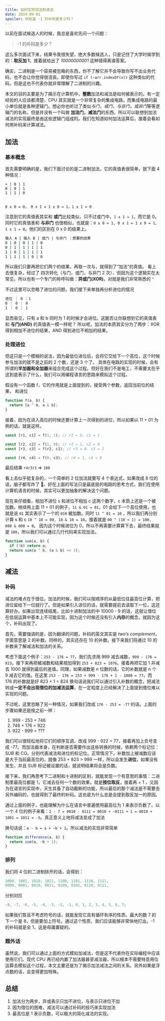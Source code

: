 ```yaml
---
title: 如何实现加法和减法
date: 2019-09-01
spoiler: 你知道 -1 的补码是多少吗？
---
```


以前在面试候选人的时候，我总是喜欢先问一个问题：

> -1 的补码是多少？

这么多次面试下来，结果令我很失望，绝大多数候选人，只是记住了大学时候学到的：**取反加 1**，接着就给出了 _10000000001_ 这种错得离谱答案。

确实，二进制是一个容易被忽略的东西，你不了解它并不会导致你写不出业务代码，也不会让你觉得很沮丧。即使你写过 `if (~arr.indexOf(x))` 这种类似的代码，但是这也不代表你就非常理解了二进制的兴趣。

本文的目的主要是为了揭示在计算机中，**整数**加法和减法是如何被表示的。有一定经验的人应该都清楚，CPU 其实就是一个非常复杂的集成电路，而集成电路的最小单位就是各种逻辑门。想必你也听过了类似*与门，或门，与非门，或非门*等等逻辑门的名称，但是并没有一个叫做 **加法门，减法门**的东西。所以可以联想到加法减法的实现最终是由这些逻辑门组成的。我们在知道如何加法运算后，接着会看如何用补码来计算减法。

## 加法

### 基本概念

首先需要明确的是，我们下面讨论的是二进制加法，它的真值表很简单，就下面 4 种情况：

```
+ | 0 | 1
0 | 0 | 1
1 | 1 | 0


```

`0 x 0 = 0， 0 x 1 = 1 x 0 = 1，1 x 1 = 0`

注意到它的真值表其实和 **或门**比较类似，只不过或门中，`1 x 1 = 1`，而它是 0。
同时它的真值表和 **与非门** 也很相似，也就是：`0 x 0 = 1, 0 x 1 = 1 x 0 = 1, 1 x 1 = 0`。他们的区别在 0 x 0 的结果上。

```bash
输入 A | 输入 B | 或门 | 与非门 ｜想要的结果
0 | 0 | 0 | 1 | 0
0 | 1 | 1 | 1 | 1
1 | 0 | 1 | 1 | 1
1 | 1 | 1 | 0 | 0
```

所以我们只要再把它们两个的结果，再取一次与，就得到了“加法”的真值。
看上去很复杂，经过了 四次转化（与门，或门，与非门 2 次），但因为这个逻辑实在太常见，所以也有一个专门的称呼叫做：**异或门(XOR)**。对就是我们非常熟悉的 `^`

不过这里可以忽略了进位的问题，我们接下来单独再分析进位的情况

```bash
进位 ｜ 0 ｜1
0 ｜ 0 ｜ 0
1 ｜ 0 ｜ 1
```

显而易见，只有 a 和 b 同时为 1 的时候才会进位。这能否让你联想到它的真值表和 **与门(AND)** 的真值表一模一样呢？
所以呢，加法的本质其实分为了两步：XOR 得到相加不进位的结果，AND 得到进位不相加的结果。

### 处理进位

但这只是一个模糊的说法，因为最低位进位后，会将它交给下一个高位，这个时候参与加法的就不是之前的 2 个数，还是 3 个了。
具体在电路的实现的时候，会有所谓的**半加器和全加器**来组合完成这个过程。但好在我们不是电工，不需要太在乎这到底表示了什么，我们可以用编程语言的思路来模拟这个过程。

假设有一个函数 f，它的作用就是上面提到的，接受两个参数，返回当前位的结果， 和进位

```js
function f(a, b) {
  return [a ^ b, a & b];
}
```

接着，因为在进入高位的时候还要计算上一次得到的进位，所以如果以 11 + 01 为例的话，就是这样。

```js
const [r1, c1] = f(1, 1); // r1 = 0, c1 = 1

const [r2, c2] = f(1, 0); // r2 = 1, c2 = 0
const [r3, c3] = f(r2, c1); // r3 = 0. c3 = 1

const [r4, c4] = f(0, c3); // r4 = 1, c4 = 0
```

最后结果 `r4r3r1` =\> `100`

看上去似乎挺复杂的，一个简单的 2 位加法就要写 4 个表达式，如果改成 8 位的话，脑子都写炸了 🤯。好在上面的写法只是最底层的电路的思考方式，我们在使用计算机语言的时候，其实可以更加抽象的解决这个问题。

现在来仔细看，相加不进位 s 和进位不相加 c 这两个数字，c 本质上还是一个被加数。继续用上面 11 + 01 的例子，`11 & 01 = 01`，01 会给下一个高位使用，也就是说 `01` 其实表示了一个的 `010` 被加数。同时 `11 ^ 01 = 10` ，所以我们再分别计算 s 和 c `10 ^ 10 = 00, 10 & 10 = 10`。接着就是 `00 ^ (10 < 1) = 100, 000 & 000 = 0`。
因为这个时候进位为 0，所以不再需要计算算下去，最终结果就是 `100`，所以我们可以通过几行代码来实现加法。

```js
function sum(a, b) {
  if (!b) return a;
  return sum(a ^ b, (a & b) << 1);
}
```

## 减法

### 补码

减法的难点在于借位。加法的时候，我们可以按顺序的从最低位往最高位计算，把进位留给下一位就行了。但是如果引入进位的话，就需要提前去读取下一位，这还算好办。如果出现连续结尾，比如十进制加法的中 10000 - 9 的话，这就让借位在低层运算中基本上不可能实现，因为这个时候还没有引入**内存**的概念。就因为这个，补码出现了。

首先，需要强调的是，因为翻译的问题，补码的英文其实是 _two’s complement_，字面意思是 2 的补数。同样的，其实还存在 10 的补数。接下来我们将通过 10 的补数来了解减法和加法的关系。

考虑下面这个例子：`253 - 176 = 77`，我们先求用 999 减去减数，`999 - 176 = 823`。接下来再把被减数和结果相加得到 `253 + 823 = 1076`。接着再把它加 1 并减去 1000 就得到最后的差值。同理，如果减数是 n 位数的话，它的补数就是 n 个 9 减去它的值。在这里 `253 - 176 = 253 + 999 - 176 + 1 - 1000 = 77`。而 176 的补数就是好 823 + 1 = 824
换句话说我们可以通过引入补数的概念，把减法转成**一定不会出现借位的加减法运算**，在一定程度上已经解决了上面提到借位难以实现的问题。

不过呢，这里忽略了另一种情况，如果我们改成 `176 - 253 = -77` 的话。上面的步骤如果还是按之前一样：

1. 999 - 253 = 746
2. 746 + 176 = 922
3. 922 - 999 = ???

我们可以很轻松地将它们的顺序互调，改成 999 - 922 = 77，接着再加上负号变成 -77。而加法器本身，在判断是否需要作出这些转换的时候，依赖两个标记位：SUB 和 CO。分别代表减法和进位的标记位。正常情况下，补数加上被减数应该是大于当前最高位的，就像 253 + 823 \> 999 一样，所以会发生**进位**，如果没有发生，并且 SUB 标记被设置的话，就说明结果将会是负数。

接下来，我们再思考下二进制和十进制的区别，就能发现一个有意思的事情：二进制里最高位都是 1，它减去任何一个数的效果，就是**按位取反**，接着再 + 1 ，又因为在语言的实现中，天生具备了自动截断的功能，所以最后的那个减法是不需要去另外编码的，也就得到了最终的补码。这也是为什么总是会提到取反加一的原因。

通过上面的例子，也能理解为什么在语言中普遍使用最高位为 1 来表示负数了。以一个 4 位的例子来看：`2 - 7 = 0010 - 0111 = 0010 + ~0111 + 1 = 0010 + 1001 = 1011 = -5`。真正意义上地将减法变成了加法

换句话说：`a - b = a + ~b + 1`。所以减法的实现非常简单

```js
function difference(a, b) {
  return sum(a, ~b + 1);
}
```

### 排列

我们将 4 位的二进制排开的话，会得到：

```js
1000, 1001, 1010, 1011, 1100, 1101, 1110, 1111,
0000, 0001, 0010, 0011, 0100, 0101, 0110, 0111,
```

分别对应

```js
-8, -7, -6, -5, -4, -3, -2, -1, 0, 1, 2, 3, 4, 5, 6, 7;
```

如果我们暂且不考虑符号的话，就能发现它具有循环有序的性质。最大的数 7 的下一个是 8，但是要加上符号。通过这个性质，我们应该能够非常快地打出，-1 的补码就是全 1，这是毋庸置疑的。

### 题外话

虽然说，我们可以通过上面的方式模拟加减法，但是这不代表你在实际编程中应该使用它们。现代 CPU 再已经内置了加法器甚至减法器，所以根本不需要特意用位运算去模拟这个过程，本文主要还是为了揭示加法减法之间的关系。另外如果是浮点数的话，会变得更加特殊。

## 总结

1. 加法分为两步，异或表示只加不进位，与表示只进位不加
2. 因为借位的困难，减法可以通过补码的技巧来实现加法
3. 最高位是 1 表示负数，可以极大的简化减法的实现。
